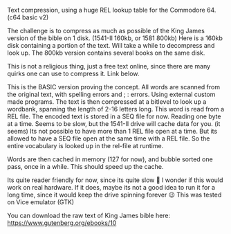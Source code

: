 Text compression, using a huge REL lookup table for the Commodore 64. (c64 basic v2)

The challenge is to compress as much as possible of
the King James version of the bible on 1 disk. (1541-II 160kb, or 1581 800kb)
Here is a 160kb disk containing a portion of the text. Will take a while to decompress and look up. The 800kb version contains several books on the same disk.

This is not a religious thing, just a free text online, since there 
are many quirks one can use to compress it. Link below.

This is the BASIC version proving the concept.
All words are scanned from the original text, with spelling errors and ; : errors.
Using external custom made programs.
The text is then compressed at a bitlevel to look up a wordbank, spanning
the length of 2-16 letters long. This word is read from a REL file.
The encoded text is stored in a SEQ file for now. Reading one byte at a time.
Seems to be slow, but the 1541-II drive will cache data for you. (it seems)
Its not possible to have more than 1 REL file open at a time.
But its allowed to have a SEQ file open at the same time with a REL file.
So the entire vocabulary is looked up in the rel-file at runtime.

Words are then cached in memory (127 for now), and bubble sorted one pass, once in a while.
This should speed up the cache. 

Its quite reader friendly for now, since its quite slow 🙂
I wonder if this would work on real hardware. 
If it does, maybe its not a good idea to run it for
a long time, since it would keep the drive spinning forever 😉
This was tested on Vice emulator (GTK)

You can download the raw text of King James bible here:
https://www.gutenberg.org/ebooks/10
